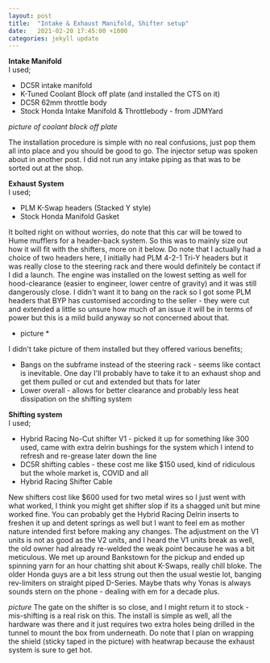 ```yaml
---
layout: post
title:  "Intake & Exhaust Manifold, Shifter setup"
date:   2021-02-20 17:45:00 +1000
categories: jekyll update
---
```


**Intake Manifold** <br>
I used;
* DC5R intake manifold
* K-Tuned Coolant Block off plate (and installed the CTS on it)
* DC5R 62mm throttle body
* Stock Honda Intake Manifold & Throttlebody - from JDMYard

*picture of coolant block off plate*

The installation procedure is simple with no real confusions, just pop them all into place and you should be good to go. The injector setup was spoken about in another post. I did not run any intake piping as that was to be sorted out at the shop. 

**Exhaust System** <br>
I used;
* PLM K-Swap headers (Stacked Y style)
* Stock Honda Manifold Gasket


It bolted right on without worries, do note that this car will be towed to Hume mufflers for a header-back system. So this was to mainly size out how it will fit with the shifters, more on it below. Do note that I actually had a choice of two headers here, I initially had PLM 4-2-1 Tri-Y headers but it was really close to the steering rack and there would definitely be contact if I did a launch. The engine was installed on the lowest setting as well for hood-clearance (easier to engineer, lower centre of gravity) and it was still dangerously close. I didn't want it to bang on the rack so I got some PLM headers that BYP has customised according to the seller - they were cut and extended a little so unsure how much of an issue it will be in terms of power but this is a mild build anyway so not concerned about that. 

* picture *

I didn't take picture of them installed but they offered various benefits;
* Bangs on the subframe instead of the steering rack - seems like contact is inevitable. One day I'll probably have to take it to an exhaust shop and get them pulled or cut and extended but thats for later
* Lower overall - allows for better clearance and probably less heat dissipation on the shifting system

**Shifting system** <br>
I used;
* Hybrid Racing No-Cut shifter V1 - picked it up for something like 300 used, came with extra delrin bushings for the system which I intend to refresh and re-grease later down the line
* DC5R shifting cables - these cost me like $150 used, kind of ridiculous but the whole market is, COVID and all
* Hybrid Racing Shifter Cable 

New shifters cost like $600 used for two metal wires so I just went with what worked, I think you might get shifter slop if its a shagged unit but mine worked fine. You can probably get the Hybrid Racing Delrin inserts to freshen it up and detent springs as well but I want to feel em as mother nature intended first before making any changes. The adjustment on the V1 units is not as good as the V2 units, and I heard the V1 units break as well, the old owner had already re-welded the weak point because he was a bit meticulous. We met up around Bankstown for the pickup and ended up spinning yarn for an hour chatting shit about K-Swaps, really chill bloke. The older Honda guys are a bit less strung out then the usual westie lot, banging rev-limiters on straight piped D-Series. Maybe thats why Yonas is always sounds stern on the phone - dealing with em for a decade plus.

*picture*
The gate on the shifter is so close, and I might return it to stock - mis-shifting is a real risk on this. The install is simple as well, all the hardware was there and it just requires two extra holes being drilled in the tunnel to mount the box from underneath. Do note that I plan on wrapping the shield (sticky taped in the picture) with heatwrap because the exhaust system is sure to get hot.